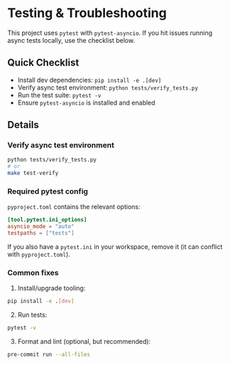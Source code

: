 # Testing & Troubleshooting

This project uses `pytest` with `pytest-asyncio`. If you hit issues running async tests locally, use the checklist below.

## Quick Checklist

- Install dev dependencies: `pip install -e .[dev]`
- Verify async test environment: `python tests/verify_tests.py`
- Run the test suite: `pytest -v`
- Ensure `pytest-asyncio` is installed and enabled

## Details

### Verify async test environment

```bash
python tests/verify_tests.py
# or
make test-verify
```

### Required pytest config

`pyproject.toml` contains the relevant options:

```toml
[tool.pytest.ini_options]
asyncio_mode = "auto"
testpaths = ["tests"]
```

If you also have a `pytest.ini` in your workspace, remove it (it can conflict with `pyproject.toml`).

### Common fixes

1) Install/upgrade tooling:

```bash
pip install -e .[dev]
```

2) Run tests:

```bash
pytest -v
```

3) Format and lint (optional, but recommended):

```bash
pre-commit run --all-files
```
